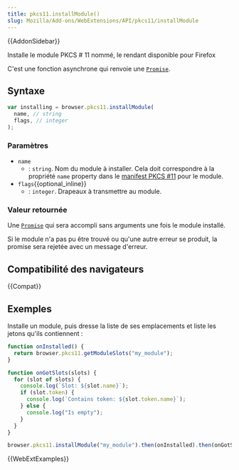 ```yaml
---
title: pkcs11.installModule()
slug: Mozilla/Add-ons/WebExtensions/API/pkcs11/installModule
---
```


{{AddonSidebar}}

Installe le module PKCS # 11 nommé, le rendant disponible pour Firefox

C'est une fonction asynchrone qui renvoie une [`Promise`](/fr/docs/Web/JavaScript/Reference/Global_Objects/Promise).

## Syntaxe

```js
var installing = browser.pkcs11.installModule(
  name, // string
  flags, // integer
);
```

### Paramètres

- `name`
  - : `string`. Nom du module à installer. Cela doit correspondre à la propriété `name` property dans le [manifest PKCS #11](/fr/docs/Mozilla/Add-ons/WebExtensions/Native_manifests#pkcs_11_manifests) pour le module.
- `flags`{{optional_inline}}
  - : `integer`. Drapeaux à transmettre au module.

### Valeur retournée

Une [`Promise`](/fr/docs/Web/JavaScript/Reference/Global_Objects/Promise) qui sera accompli sans arguments une fois le module installé.

Si le module n'a pas pu être trouvé ou qu'une autre erreur se produit, la promise sera rejetée avec un message d'erreur.

## Compatibilité des navigateurs

{{Compat}}

## Exemples

Installe un module, puis dresse la liste de ses emplacements et liste les jetons qu'ils contiennent :

```js
function onInstalled() {
  return browser.pkcs11.getModuleSlots("my_module");
}

function onGotSlots(slots) {
  for (slot of slots) {
    console.log(`Slot: ${slot.name}`);
    if (slot.token) {
      console.log(`Contains token: ${slot.token.name}`);
    } else {
      console.log("Is empty");
    }
  }
}

browser.pkcs11.installModule("my_module").then(onInstalled).then(onGotSlots);
```

{{WebExtExamples}}
